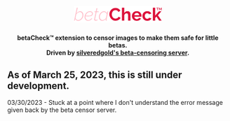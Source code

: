 <h1 align="center">
  <a href="http://betacheck.me/"><img src="/imgs/betacheck_logo.svg?token=A5SZVA5TWXDXKRYOF4ADV6DED44RW" alt="betaCheck&trade;" width="200"></a>
</h1>
<h4 align="center">betaCheck&trade; extension to censor images to make them safe for little betas.<br>
Driven by <a href="http://electron.atom.io" target="_blank">silveredgold's beta-censoring server</a>.</h4>

<h2>As of March 25, 2023, this is still under development.</h4>
<p>03/30/2023 - Stuck at a point where I don't understand the error message given back by the beta censor server.</p>
